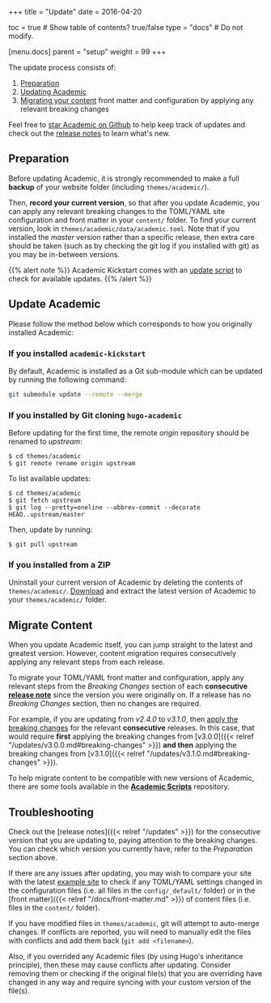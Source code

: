 +++
title = "Update"
date = 2016-04-20

toc = true  # Show table of contents? true/false
type = "docs"  # Do not modify.

[menu.docs]
    parent = "setup"
    weight = 99
+++

The update process consists of:

1. [Preparation](#preparation)
2. [Updating Academic](#update-academic)
3. [Migrating your content](#migrate-content) front matter and configuration by applying any relevant breaking changes

Feel free to [star Academic on Github](https://github.com/gcushen/hugo-academic/) to help keep track of updates and check out the [release notes](/academic/updates/) to learn what's new.

## Preparation

Before updating Academic, it is strongly recommended to make a full **backup** of your website folder (including `themes/academic/`).

Then, **record your current version**, so that after you update Academic, you can apply any relevant breaking changes to the TOML/YAML site configuration and front matter in your `content/` folder. To find your current version, look in `themes/academic/data/academic.toml`. Note that if you installed the *master* version rather than a specific release, then extra care should be taken (such as by checking the git log if you installed with git) as you may be in-between versions.

{{% alert note %}}
Academic Kickstart comes with an [update script](https://github.com/sourcethemes/academic-kickstart/blob/master/update_academic.sh) to check for available updates.
{{% /alert %}}

## Update Academic

Please follow the method below which corresponds to how you originally installed Academic:

### If you installed `academic-kickstart`

By default, Academic is installed as a Git sub-module which can be updated by running the following command:

```bash
git submodule update --remote --merge
```

### If you installed by Git cloning `hugo-academic`

Before updating for the first time, the remote *origin* repository should be renamed to *upstream*:

    $ cd themes/academic
    $ git remote rename origin upstream

To list available updates:

    $ cd themes/academic
    $ git fetch upstream
    $ git log --pretty=oneline --abbrev-commit --decorate HEAD..upstream/master

Then, update by running:

    $ git pull upstream

### If you installed from a ZIP

Uninstall your current version of Academic by deleting the contents of `themes/academic/`. [Download](https://github.com/gcushen/hugo-academic/archive/master.zip) and extract the latest version of Academic to your `themes/academic/` folder.

## Migrate Content

When you update Academic itself, you can jump straight to the latest and greatest version. However, content migration requires consecutively applying any relevant steps from each release.

To migrate your TOML/YAML front matter and configuration, apply any relevant steps from the *Breaking Changes* section of each **consecutive [release note](/academic/updates/)** since the version you were originally on. If a release has no *Breaking Changes* section, then no changes are required.
 
For example, if you are updating from *v2.4.0* to *v3.1.0*, then [apply the breaking changes](/academic/updates/) for the relevant **consecutive** releases. In this case, that would require **first** applying the breaking changes from [v3.0.0]({{< relref "/updates/v3.0.0.md#breaking-changes" >}}) **and then** applying the breaking changes from [v3.1.0]({{< relref "/updates/v3.1.0.md#breaking-changes" >}}).

To help migrate content to be compatible with new versions of Academic, there are some tools available in the **[Academic Scripts](https://github.com/sourcethemes/academic-scripts)** repository.

## Troubleshooting

Check out the [release notes]({{< relref "/updates" >}}) for the consecutive version that you are updating to, paying attention to the breaking changes. You can check which version you currently have, refer to the *Preparation* section above.

If there are any issues after updating, you may wish to compare your site with the latest [example site](https://github.com/gcushen/hugo-academic/tree/master/exampleSite) to check if any TOML/YAML settings changed in the configuration files (i.e. all files in the `config/_default/` folder) or in the [front matter]({{< relref "/docs/front-matter.md" >}}) of content files (i.e. files in the `content/` folder).

If you have modified files in `themes/academic`, git will attempt to auto-merge changes. If conflicts are reported, you will need to manually edit the files with conflicts and add them back (`git add <filename>`).

Also, if you overrided any Academic files (by using Hugo's inheritance principle), then these may cause conflicts after updating. Consider removing them or checking if the original file(s) that you are overriding have changed in any way and require syncing with your custom version of the file(s).

